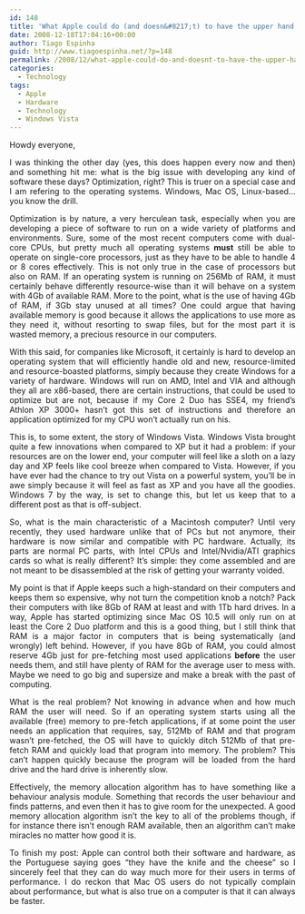 ```yaml
---
id: 148
title: 'What Apple could do (and doesn&#8217;t) to have the upper hand at Microsoft'
date: 2008-12-18T17:04:16+00:00
author: Tiago Espinha
guid: http://www.tiagoespinha.net/?p=148
permalink: /2008/12/what-apple-could-do-and-doesnt-to-have-the-upper-hand-at-microsoft/
categories:
  - Technology
tags:
  - Apple
  - Hardware
  - Technology
  - Windows Vista
---
```

<p style="text-align: justify;">
  Howdy everyone,
</p>

<p style="text-align: justify;">
  I was thinking the other day (yes, this does happen every now and then) and something hit me: what is the big issue with developing any kind of software these days? Optimization, right? This is truer on a special case and I am refering to the operating systems. Windows, Mac OS, Linux-based&#8230; you know the drill.
</p>

<p style="text-align: justify;">
  Optimization is by nature, a very herculean task, especially when you are developing a piece of software to run on a wide variety of platforms and environments. Sure, some of the most recent computers come with dual-core CPUs, but pretty much all operating systems <strong>must</strong> still be able to operate on single-core processors, just as they have to be able to handle 4 or 8 cores effectively. This is not only true in the case of processors but also on RAM. If an operating system is running on 256Mb of RAM, it must certainly behave differently resource-wise than it will behave on a system with 4Gb of available RAM. More to the point, what is the use of having 4Gb of RAM, if 3Gb stay unused at all times? One could argue that having available memory is good because it allows the applications to use more as they need it, without resorting to swap files, but for the most part it is wasted memory, a precious resource in our computers.
</p>

<p style="text-align: justify;">
  With this said, for companies like Microsoft, it certainly is hard to develop an operating system that will efficiently handle old and new, resource-limited and resource-boasted platforms, simply because they create Windows for a variety of hardware. Windows will run on AMD, Intel and VIA and although they all are x86-based, there are certain instructions, that could be used to optimize but are not, because if my Core 2 Duo has SSE4, my friend&#8217;s Athlon XP 3000+ hasn&#8217;t got this set of instructions and therefore an application optimized for my CPU won&#8217;t actually run on his.
</p>

<p style="text-align: justify;">
  This is, to some extent, the story of Windows Vista. Windows Vista brought quite a few innovations when compared to XP but it had a problem: if your resources are on the lower end, your computer will feel like a sloth on a lazy day and XP feels like cool breeze when compared to Vista. However, if you have ever had the chance to try out Vista on a powerful system, you&#8217;ll be in awe simply because it will feel as fast as XP and you have all the goodies. Windows 7 by the way, is set to change this, but let us keep that to a different post as that is off-subject.
</p>

<p style="text-align: justify;">
  So, what is the main characteristic of a Macintosh computer? Until very recently, they used hardware unlike that of PCs but not anymore, their hardware is now similar and compatible with PC hardware. Actually, its parts are normal PC parts, with Intel CPUs and Intel/Nvidia/ATI graphics cards so what is really different? It&#8217;s simple: they come assembled and are not meant to be disassembled at the risk of getting your warranty voided.
</p>

<p style="text-align: justify;">
  My point is that if Apple keeps such a high-standard on their computers and keeps them so expensive, why not turn the competition knob a notch? Pack their computers with like 8Gb of RAM at least and with 1Tb hard drives. In a way, Apple has started optimizing since Mac OS 10.5 will only run on at least the Core 2 Duo platform and this is a good thing, but I still think that RAM is a major factor in computers that is being systematically (and wrongly) left behind. However, if you have 8Gb of RAM, you could almost reserve 4Gb just for pre-fetching most used applications <strong>before</strong> the user needs them, and still have plenty of RAM for the average user to mess with. Maybe we need to go big and supersize and make a break with the past of computing.
</p>

<p style="text-align: justify;">
  What is the real problem? Not knowing in advance when and how much RAM the user will need. So if an operating system starts using all the available (free) memory to pre-fetch applications, if at some point the user needs an application that requires, say, 512Mb of RAM and that program wasn&#8217;t pre-fetched, the OS will have to quickly ditch 512Mb of that pre-fetch RAM and quickly load that program into memory. The problem? This can&#8217;t happen quickly because the program will be loaded from the hard drive and the hard drive is inherently slow.
</p>

<p style="text-align: justify;">
  Effectively, the memory allocation algorithm has to have something like a behaviour analysis module. Something that records the user behaviour and finds patterns, and even then it has to give room for the unexpected. A good memory allocation algorithm isn&#8217;t the key to all of the problems though, if for instance there isn&#8217;t enough RAM available, then an algorithm can&#8217;t make miracles no matter how good it is.
</p>

<p style="text-align: justify;">
  To finish my post: Apple can control both their software and hardware, as the Portuguese saying goes &#8220;they have the knife and the cheese&#8221; so I sincerely feel that they can do way much more for their users in terms of performance. I do reckon that Mac OS users do not typically complain about performance, but what is also true on a computer is that it can always be faster.
</p>
